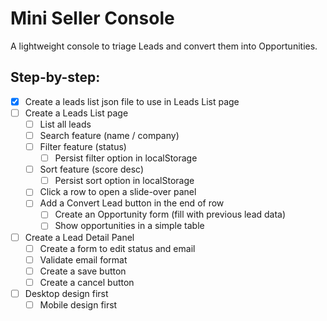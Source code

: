# Mini Seller Console

A lightweight console to triage Leads and convert them into Opportunities.

## Step-by-step:

- [x] Create a leads list json file to use in Leads List page
- [ ] Create a Leads List page
  - [ ] List all leads
  - [ ] Search feature (name / company)
  - [ ] Filter feature (status)
    - [ ] Persist filter option in localStorage
  - [ ] Sort feature (score desc)
    - [ ] Persist sort option in localStorage
  - [ ] Click a row to open a slide-over panel
  - [ ] Add a Convert Lead button in the end of row
    - [ ] Create an Opportunity form (fill with previous lead data)
    - [ ] Show opportunities in a simple table
- [ ] Create a Lead Detail Panel
  - [ ] Create a form to edit status and email
  - [ ] Validate email format
  - [ ] Create a save button
  - [ ] Create a cancel button
- [ ] Desktop design first
  - [ ] Mobile design first
